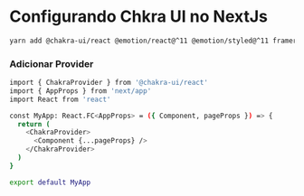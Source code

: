 <h1>
  Configurando Chkra UI no NextJs
</h1>

```bash
yarn add @chakra-ui/react @emotion/react@^11 @emotion/styled@^11 framer-motion@^6
```
<h3>
  Adicionar Provider
</h3>

```bash
import { ChakraProvider } from '@chakra-ui/react'
import { AppProps } from 'next/app'
import React from 'react'

const MyApp: React.FC<AppProps> = ({ Component, pageProps }) => {
  return (
    <ChakraProvider>
      <Component {...pageProps} />
    </ChakraProvider>
  )
}

export default MyApp

```
